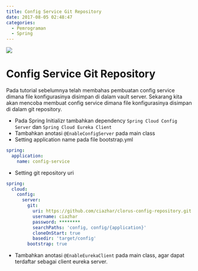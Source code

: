 ```yaml
---
title: Config Service Git Repository
date: 2017-08-05 02:48:47
categories:
  - Pemrograman
  - Spring
---
```


![](https://stocklogos-pd.s3.amazonaws.com/styles/logo-medium-alt/logos/image/1398937767-b70129ba6592929d32c0337c3eea2880.png?itok=NBZRaOhz)

# Config Service Git Repository

Pada tutorial sebelumnya telah membahas pembuatan config service dimana file konfigurasinya disimpan di dalam vault server. Sekarang kita akan mencoba membuat config service dimana file konfigurasinya disimpan di dalam git repository.

- Pada Spring Initializr tambahkan dependency `Spring Cloud Config Server` dan `Spring Cloud Eureka Client`
- Tambahkan anotasi `@EnableConfigServer` pada main class
- Setting application name pada file bootstrap.yml
```yml
spring:
  application:
    name: config-service
```
- Setting git repository uri
```yml
spring:
  cloud:
    config:
      server:
        git:
          uri: https://github.com/ciazhar/clorus-config-repository.git
          username: ciazhar
          password: ********
          searchPaths: 'config, config/{application}'
          cloneOnStart: true
          basedir: 'target/config'
        bootstrap: true
```
- Tambahkan anotasi `@EnableEurekaClient` pada main class, agar dapat terdaftar sebagai client eureka server.